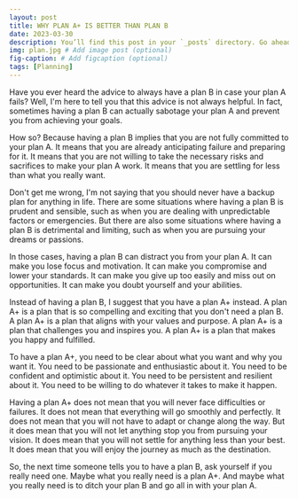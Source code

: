 ```yaml
---
layout: post
title: WHY PLAN A+ IS BETTER THAN PLAN B
date: 2023-03-30 
description: You’ll find this post in your `_posts` directory. Go ahead and edit it and re-build the site to see your changes. # Add post description (optional)
img: plan.jpg # Add image post (optional)
fig-caption: # Add figcaption (optional)
tags: [Planning]
---
```

Have you ever heard the advice to always have a plan B in case your plan A fails? Well, I'm here to tell you that this advice is not always helpful. In fact, sometimes having a plan B can actually sabotage your plan A and prevent you from achieving your goals.

How so? Because having a plan B implies that you are not fully committed to your plan A. It means that you are already anticipating failure and preparing for it. It means that you are not willing to take the necessary risks and sacrifices to make your plan A work. It means that you are settling for less than what you really want.

Don't get me wrong, I'm not saying that you should never have a backup plan for anything in life. There are some situations where having a plan B is prudent and sensible, such as when you are dealing with unpredictable factors or emergencies. But there are also some situations where having a plan B is detrimental and limiting, such as when you are pursuing your dreams or passions.

In those cases, having a plan B can distract you from your plan A. It can make you lose focus and motivation. It can make you compromise and lower your standards. It can make you give up too easily and miss out on opportunities. It can make you doubt yourself and your abilities.

Instead of having a plan B, I suggest that you have a plan A+ instead. A plan A+ is a plan that is so compelling and exciting that you don't need a plan B. A plan A+ is a plan that aligns with your values and purpose. A plan A+ is a plan that challenges you and inspires you. A plan A+ is a plan that makes you happy and fulfilled.

To have a plan A+, you need to be clear about what you want and why you want it. You need to be passionate and enthusiastic about it. You need to be confident and optimistic about it. You need to be persistent and resilient about it. You need to be willing to do whatever it takes to make it happen.

Having a plan A+ does not mean that you will never face difficulties or failures. It does not mean that everything will go smoothly and perfectly. It does not mean that you will not have to adapt or change along the way. But it does mean that you will not let anything stop you from pursuing your vision. It does mean that you will not settle for anything less than your best. It does mean that you will enjoy the journey as much as the destination.

So, the next time someone tells you to have a plan B, ask yourself if you really need one. Maybe what you really need is a plan A+. And maybe what you really need is to ditch your plan B and go all in with your plan A.
